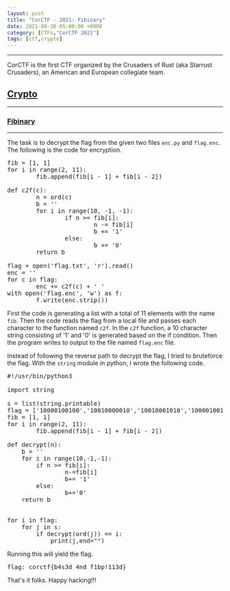 ```yaml
---
layout: post
title: "CorCTF - 2021: Fibinary" 
date: 2021-08-30 05:00:00 +0000
category: [CTFs,"CorCTF 2021"]
tags: [ctf,crypto]
---
```

---
CorCTF is the first CTF organized by the Crusaders of Rust (aka Starrust Crusaders), an American and European collegiate team.

## <ins>Crypto</ins>
---
### <ins>Fibinary</ins>
---
The task is to decrypt the flag from the given two files ```enc.py``` and ```flag.enc```.
The following is the code for encryption.
<br>
<pre>
fib = [1, 1]
for i in range(2, 11):
        fib.append(fib[i - 1] + fib[i - 2])

def c2f(c):
        n = ord(c)
        b = ''
        for i in range(10, -1, -1):
                if n >= fib[i]:
                        n -= fib[i]
                        b += '1'
                else:
                        b += '0'
        return b

flag = open('flag.txt', 'r').read()
enc = ''
for c in flag:
        enc += c2f(c) + ' '
with open('flag.enc', 'w') as f:
        f.write(enc.strip())
</pre>

First the code is generating a list with a total of 11 elements with the name ```fib```.
Then the code reads the flag from a local file and passes each character to the function named ```c2f```.
In the ```c2f``` function, a 10 character string consisting of '1' and '0' is generated based on the if condition.
Then the program writes to output to the file named ```flag.enc``` file.

Instead of following the reverse path to decrypt the flag, I tried to bruteforce the flag.
With the ```string``` module in python, I wrote the following code.
<br>
<pre>
#!/usr/bin/python3

import string

s = list(string.printable)
flag = ['10000100100','10010000010','10010001010','10000100100','10010010010','10001000000','10100000000','10000100010','00101010000','10010010000','00101001010','10000101000','10000010010','00101010000','10010000000','10000101000','10000010010','10001000000','00101000100','10000100010','10010000100','00010101010','00101000100','00101000100','00101001010','10000101000','10100000100','00000100100']
fib = [1, 1]
for i in range(2, 11):
        fib.append(fib[i - 1] + fib[i - 2])

def decrypt(n):
    b = ''
    for i in range(10,-1,-1):
        if n >= fib[i]:
                n-=fib[i]
                b+= '1'
        else:
                b+='0'
    return b


for i in flag:
    for j in s:
        if decrypt(ord(j)) == i:
            print(j,end="")
</pre>

Running this will yield the flag.
<br>
<pre>flag: corctf{b4s3d_4nd_f1bp!113d}</pre>

That's it folks. Happy hacking!!!
